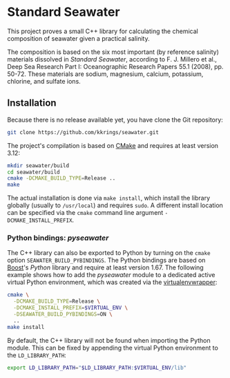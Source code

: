 # Standard Seawater

This project proves a small C++ library for calculating the chemical
composition of seawater given a practical salinity. 

The composition is based on the six most important (by reference salinity)
materials dissolved in *Standard Seawater*, according to F. J. Millero et al.,
Deep Sea Research Part I: Oceanographic Research Papers 55.1 (2008),
pp. 50-72. These materials are sodium, magnesium, calcium, potassium, chlorine,
and sulfate ions.

## Installation

Because there is no release available yet, you have clone the Git repository:

```sh
git clone https://github.com/kkrings/seawater.git
```

The project's compilation is based on [CMake](https://cmake.org/) and requires
at least version 3.12:

```sh
mkdir seawater/build
cd seawater/build
cmake -DCMAKE_BUILD_TYPE=Release ..
make
```

The actual installation is done via `make install`, which install the library
globally (usually to `/usr/local`) and requires `sudo`. A different install
location can be specified via the `cmake` command line
argument `-DCMAKE_INSTALL_PREFIX`.

### Python bindings: *pyseawater*

The C++ library can also be exported to Python by turning on the `cmake`
option `SEAWATER_BUILD_PYBINDINGS`. The Python bindings are based
on [Boost](https://www.boost.org/)'s *Python* library and require at least
version 1.67. The following example shows how to add the *pyseawater* module to
a dedicated active virtual Python environment, which was created via
the [virtualenvwrapper](https://virtualenvwrapper.readthedocs.io/en/stable/):

```sh
cmake \
  -DCMAKE_BUILD_TYPE=Release \
  -DCMAKE_INSTALL_PREFIX=$VIRTUAL_ENV \
  -DSEAWATER_BUILD_PYBINDINGS=ON \
  ..
make install
```

By default, the C++ library will not be found when importing the Python module.
This can be fixed by appending the virtual Python environment to
the `LD_LIBRARY_PATH`:

```sh
export LD_LIBRARY_PATH="$LD_LIBRARY_PATH:$VIRTUAL_ENV/lib"
```
